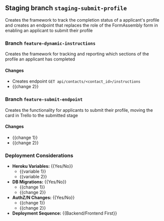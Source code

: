 ## Staging branch `staging-submit-profile`
Creates the framework to track the completion status of a applicant's profile and creates an endpoint that replaces the role of the FormAssembly form in enabling an applicant to submit their profile


### Branch `feature-dynamic-instructions`
Creates the framework for tracking and reporting which sections of the profile an applicant has completed

#### Changes

- Creates endpoint `GET api/contacts/<contact_id>/instructions`
- {{change 2}}

### Branch `feature-submit-endpoint`
Creates the functionality for applicants to submit their profile, moving the card in Trello to the submitted stage

#### Changes

- {{change 1}}
- {{change 2}}

### Deployment Considerations

- **Heroku Variables:** {{Yes/No}}
    - {{variable 1}}
    - {{variable 2}}
- **DB Migrations:** {{Yes/No}}
    - {{change 1}}
    - {{change 2}}
- **AuthZ/N Changes:** {{Yes/No}}
    - {{change 1}}
    - {{change 2}}
- **Deployment Sequence:** {{Backend/Frontend First}}
